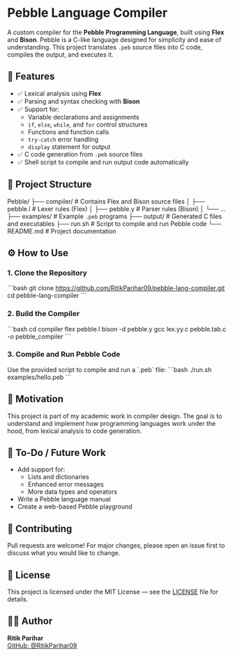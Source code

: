 
# Pebble Language Compiler

A custom compiler for the **Pebble Programming Language**, built using **Flex** and **Bison**. Pebble is a C-like language designed for simplicity and ease of understanding. This project translates `.peb` source files into C code, compiles the output, and executes it.

## 🚀 Features

- ✅ Lexical analysis using **Flex**
- ✅ Parsing and syntax checking with **Bison**
- ✅ Support for:
  - Variable declarations and assignments
  - `if`, `else`, `while`, and `for` control structures
  - Functions and function calls
  - `try-catch` error handling
  - `display` statement for output
- ✅ C code generation from `.peb` source files
- ✅ Shell script to compile and run output code automatically

## 📁 Project Structure


Pebble/
├── compiler/           # Contains Flex and Bison source files
│   ├── pebble.l        # Lexer rules (Flex)
│   ├── pebble.y        # Parser rules (Bison)
│   └── ...
├── examples/           # Example `.peb` programs
├── output/             # Generated C files and executables
├── run.sh              # Script to compile and run Pebble code
└── README.md           # Project documentation

## ⚙️ How to Use

### 1. Clone the Repository
\`\`\`bash
git clone https://github.com/RitikParihar09/pebble-lang-compiler.git
cd pebble-lang-compiler
\`\`\`

### 2. Build the Compiler
\`\`\`bash
cd compiler
flex pebble.l
bison -d pebble.y
gcc lex.yy.c pebble.tab.c -o pebble_compiler
\`\`\`

### 3. Compile and Run Pebble Code
Use the provided script to compile and run a \`.peb\` file:
\`\`\`bash
./run.sh examples/hello.peb
\`\`\`

## 🧠 Motivation

This project is part of my academic work in compiler design. The goal is to understand and implement how programming languages work under the hood, from lexical analysis to code generation.

## 📌 To-Do / Future Work

- Add support for:
  - Lists and dictionaries
  - Enhanced error messages
  - More data types and operators
- Write a Pebble language manual
- Create a web-based Pebble playground

## 🤝 Contributing

Pull requests are welcome! For major changes, please open an issue first to discuss what you would like to change.

## 📜 License

This project is licensed under the MIT License — see the [LICENSE](LICENSE) file for details.

## 👨‍💻 Author

**Ritik Parihar**  
[GitHub: @RitikParihar09](https://github.com/RitikParihar09)

